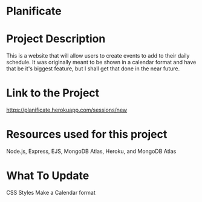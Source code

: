 # Planificate

# Project Description
This is a website that will allow users to create events to add to their daily schedule. It was originally meant to be shown in a calendar format and have that be it's biggest feature, but I shall get that done in the near future.

# Link to the Project
https://planificate.herokuapp.com/sessions/new

# Resources used for this project
Node.js, Express, EJS, MongoDB Atlas, Heroku, and MongoDB Atlas

# What To Update
CSS Styles
Make a Calendar format
